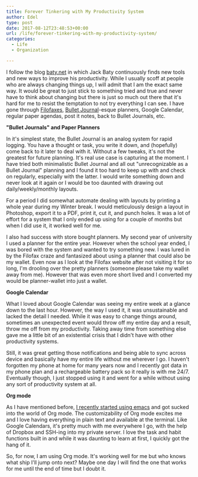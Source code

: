 ```yaml
---
title: Forever Tinkering with My Productivity System
author: Edel
type: post
date: 2017-08-12T23:48:53+00:00
url: /life/forever-tinkering-with-my-productivity-system/
categories:
  - Life
  - Organization

---
```

I follow the blog [baty.net][1] in which Jack Baty continuously finds new tools and new ways to improve his productivity. While I usually scoff at people who are always changing things up, I will admit that I am the exact same way. It would be great to just stick to something tried and true and never have to think about changing but there is just so much out there that it's hard for me to resist the temptation to not try everything I can see. I have gone through [Filofaxes][2], [Bullet Journal][3]-esque planners, Google Calendar, regular paper agendas, post it notes, back to Bullet Journals, etc.

**"Bullet Journals" and Paper Planners**

In it's simplest state, the Bullet Journal is an analog system for rapid logging. You have a thought or task, you write it down, and (hopefully) come back to it later to deal with it. Without a few tweaks, it's not the greatest for future planning. It's real use case is capturing at the moment. I have tried both minimalistic Bullet Journal and all out "unrecognizable as a Bullet Journal" planning and I found it too hard to keep up with and check on regularly, especially with the latter. I would write something down and never look at it again or I would be too daunted with drawing out daily/weekly/monthly layouts.

For a period I did somewhat automate dealing with layouts by printing a whole year during my Winter break. I would meticulously design a layout in Photoshop, export it to a PDF, print it, cut it, and punch holes. It was a lot of effort for a system that I only ended up using for a couple of months but when I did use it, it worked well for me.

I also had success with store bought planners. My second year of university I used a planner for the entire year. However when the school year ended, I was bored with the system and wanted to try something new. I was lured in by the Filofax craze and fantasized about using a planner that could also be my wallet. Even now as I look at the Filofax website after not visiting it for so long, I'm drooling over the pretty planners (someone please take my wallet away from me). However that was even more short lived and I converted my would be planner-wallet into just a wallet.

**Google Calendar**

What I loved about Google Calendar was seeing my entire week at a glance down to the last hour. However, the way I used it, it was unsustainable and lacked the detail I needed. While it was easy to change things around, sometimes an unexpected event would throw off my entire day and a result, throw me off from my productivity. Taking away time from something else gave me a little bit of an existential crisis that I didn't have with other productivity systems.

Still, it was great getting those notifications and being able to sync across device and basically have my entire life without me wherever I go. I haven't forgotten my phone at home for many years now and I recently got data in my phone plan and a rechargeable battery pack so it really is with me 24/7. Eventually though, I just stopped using it and went for a while without using any sort of productivity system at all.

**Org mode**

As I have mentioned before, [I recently started using emacs][4] and got sucked into the world of Org mode. The customizability of Org mode excites me and I love having everything in plain text and available at the terminal. Like Google Calendars, it's pretty much with me everywhere I go, with the help of Dropbox and SSH-ing into my private server. I love the task and habit functions built in and while it was daunting to learn at first, I quickly got the hang of it.

So, for now, I am using Org mode. It's working well for me but who knows what ship I'll jump onto next? Maybe one day I will find the one that works for me until the end of time but I doubt it.

 [1]: http://baty.net
 [2]: https://filofax.com
 [3]: http://bulletjournal.com
 [4]: /blog/programming/tempted-by-static-pages-again/